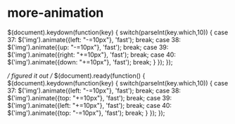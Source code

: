 # more-animation
   $(document).keydown(function(key) {
        switch(parseInt(key.which,10)) {
			case 37:
				$('img').animate({left: "-=10px"}, 'fast');
				break;
			case 38:
			    $('img').animate({up: "-=10px"}, 'fast');
				break;
			case 39:
			    $('img').animate({right: "+=10px"}, 'fast');
				break;
			case 40:
			    $('img').animate({down: "+=10px"}, 'fast');
				break;
		}
	});
});

*/ figured it out /*
$(document).ready(function() {
    $(document).keydown(function(key) {
        switch(parseInt(key.which,10)) {
			case 37:
				$('img').animate({left: "-=10px"}, 'fast');
				break;
			case 38:
			    $('img').animate({top: "+=10px"}, 'fast');
				break;
			case 39:
			    $('img').animate({left: "+=10px"}, 'fast');
				break;
			case 40:
			    $('img').animate({top: "-=10px"}, 'fast');
				break;
		}
	});
});
